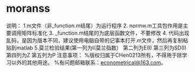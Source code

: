 # moranss
说明：
1.m文件（非_function.m结尾）为运行程序
2. normw.m工具包作用是主要调用矩阵标准化
3. _function.m结尾的为底层函数文件，不要修改
4. 代码出现乱码，是因为版本不同，建议使用电脑自带的记事本打开.m文件，然后再复制粘贴到matlab
5.莫兰检验结果(第一列为I(莫兰指数） 第二列为E(I) 第三列为SD(I) 第四列为Z 第五列为P
注意事项：
%版权归属于CHen0213所有，不得用于除学习以外的其他用途。
%有问题邮箱联系：econometrical@163.com。
